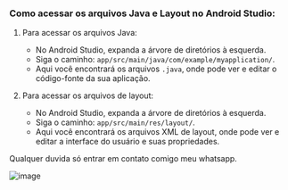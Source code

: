 ### Como acessar os arquivos Java e Layout no Android Studio:

1. Para acessar os arquivos Java:
   - No Android Studio, expanda a árvore de diretórios à esquerda.
   - Siga o caminho: `app/src/main/java/com/example/myapplication/`.
   - Aqui você encontrará os arquivos `.java`, onde pode ver e editar o código-fonte da sua aplicação.

2. Para acessar os arquivos de layout:
   - No Android Studio, expanda a árvore de diretórios à esquerda.
   - Siga o caminho: `app/src/main/res/layout/`.
   - Aqui você encontrará os arquivos XML de layout, onde pode ver e editar a interface do usuário e suas propriedades.

Qualquer duvida só entrar em contato comigo meu whatsapp.

![image](https://github.com/user-attachments/assets/30027747-29d1-44b7-81e4-0eec2327962f)

